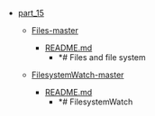 - <a href = "E:\Node_projects\Node_Way\Education\Timur_Video_Node.js\part_15\cat.part_15\dir.part_15.md">part_15</a>
    - <a href = "E:\Node_projects\Node_Way\Education\Timur_Video_Node.js\part_15\Files-master\cat.Files-master\dir.Files-master.md">Files-master</a>
        - <a href = "E:\Node_projects\Node_Way\Education\Timur_Video_Node.js\part_15\Files-master\README.md">README.md</a>
            - *# Files and file system
    
    - <a href = "E:\Node_projects\Node_Way\Education\Timur_Video_Node.js\part_15\FilesystemWatch-master\cat.FilesystemWatch-master\dir.FilesystemWatch-master.md">FilesystemWatch-master</a>
        - <a href = "E:\Node_projects\Node_Way\Education\Timur_Video_Node.js\part_15\FilesystemWatch-master\README.md">README.md</a>
            - *# FilesystemWatch
    
